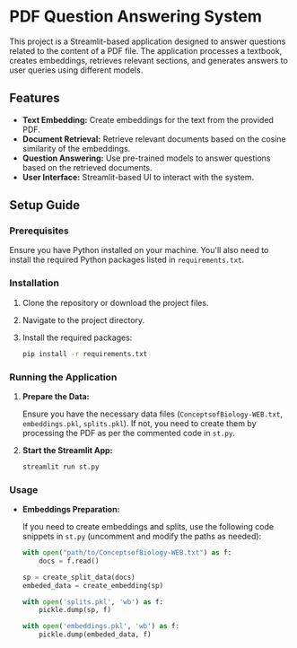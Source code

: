 # PDF Question Answering System

This project is a Streamlit-based application designed to answer questions related to the content of a PDF file. The application processes a textbook, creates embeddings, retrieves relevant sections, and generates answers to user queries using different models.

## Features

- **Text Embedding:** Create embeddings for the text from the provided PDF.
- **Document Retrieval:** Retrieve relevant documents based on the cosine similarity of the embeddings.
- **Question Answering:** Use pre-trained models to answer questions based on the retrieved documents.
- **User Interface:** Streamlit-based UI to interact with the system.

## Setup Guide

### Prerequisites

Ensure you have Python installed on your machine. You'll also need to install the required Python packages listed in `requirements.txt`.

### Installation

1. Clone the repository or download the project files.
2. Navigate to the project directory.
3. Install the required packages:

    ```sh
    pip install -r requirements.txt
    ```

### Running the Application

1. **Prepare the Data:**

   Ensure you have the necessary data files (`ConceptsofBiology-WEB.txt`, `embeddings.pkl`, `splits.pkl`). If not, you need to create them by processing the PDF as per the commented code in `st.py`.

2. **Start the Streamlit App:**

    ```sh
    streamlit run st.py
    ```

### Usage

- **Embeddings Preparation:**

  If you need to create embeddings and splits, use the following code snippets in `st.py` (uncomment and modify the paths as needed):

  ```python
  with open("path/to/ConceptsofBiology-WEB.txt") as f:
      docs = f.read()

  sp = create_split_data(docs)
  embeded_data = create_embedding(sp)

  with open('splits.pkl', 'wb') as f:
      pickle.dump(sp, f)

  with open('embeddings.pkl', 'wb') as f:
      pickle.dump(embeded_data, f)
